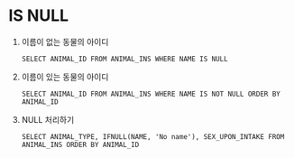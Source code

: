 # IS NULL

1. 이름이 없는 동물의 아이디

   ```mysql
   SELECT ANIMAL_ID FROM ANIMAL_INS WHERE NAME IS NULL
   ```

2. 이름이 있는 동물의 아이디

   ```mysql
   SELECT ANIMAL_ID FROM ANIMAL_INS WHERE NAME IS NOT NULL ORDER BY ANIMAL_ID
   ```

3. NULL 처리하기

   ```mysql
   SELECT ANIMAL_TYPE, IFNULL(NAME, 'No name'), SEX_UPON_INTAKE FROM ANIMAL_INS ORDER BY ANIMAL_ID
   ```

   